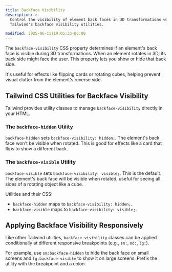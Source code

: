 ```yaml
---
title: Backface Visibility
description: >-
  Control the visibility of element back faces in 3D transformations with
  Tailwind's backface visibility utilities.

modified: 2025-06-11T19:05:33-06:00
---
```


The `backface-visibility` CSS property determines if an element's back face is visible during 3D transformations. When an element rotates in 3D, its back side might face the user. This property lets you show or hide that back side.

It's useful for effects like flipping cards or rotating cubes, helping prevent visual clutter from the element's reverse side.

## Tailwind CSS Utilities for Backface Visibility

Tailwind provides utility classes to manage `backface-visibility` directly in your HTML.

### The `backface-hidden` Utility

`backface-hidden` sets `backface-visibility: hidden;`. The element's back face won't be visible when rotated. This is good for effects like a card that flips to show a different back.

### The `backface-visible` Utility

`backface-visible` sets `backface-visibility: visible;`. This is the default. The element's back face will be visible when rotated, useful for seeing all sides of a rotating object like a cube.

Utilities and their CSS:

- `backface-hidden` maps to `backface-visibility: hidden;`.
- `backface-visible` maps to `backface-visibility: visible;`.

## Applying Backface Visibility Responsively

Like other Tailwind utilities, `backface-visibility` classes can be applied conditionally at different responsive breakpoints (e.g., `sm:`, `md:`, `lg:`).

For example, use `sm:backface-hidden` to hide the back face on small screens and `lg:backface-visible` to show it on large screens. Prefix the utility with the breakpoint and a colon.
